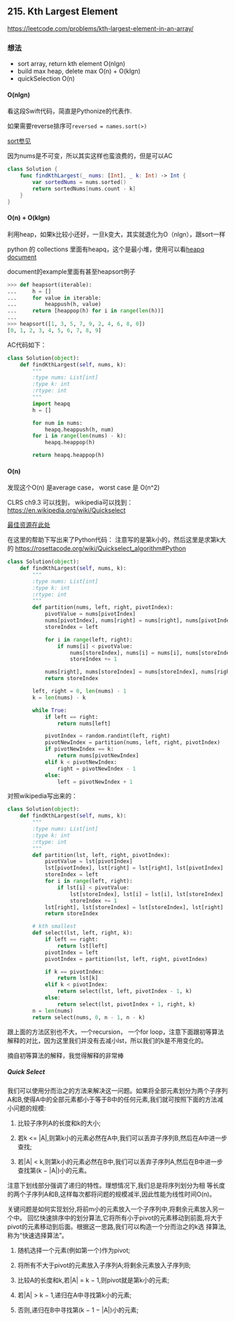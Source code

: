 ## 215. Kth Largest Element 



<https://leetcode.com/problems/kth-largest-element-in-an-array/>


### 想法

- sort array, return kth element O(nlgn)
- build max heap, delete max  O(n) + O(klgn)
- quickSelection  O(n)

#### O(nlgn)

看这段Swift代码，简直是Pythonize的代表作.

如果需要reverse排序可`reversed = names.sort(>)`

[sort参见](https://developer.apple.com/library/ios/documentation/Swift/Conceptual/Swift_Programming_Language/Closures.html)

因为nums是不可变，所以其实这样也蛮浪费的，但是可以AC

```swift
class Solution {
    func findKthLargest(_ nums: [Int], _ k: Int) -> Int {
        var sortedNums = nums.sorted()
        return sortedNums[nums.count - k]
    }
}
```




#### O(n) + O(klgn)

利用heap，如果k比较小还好，一旦k变大，其实就退化为O（nlgn），跟sort一样

python 的 collections 里面有heapq，这个是最小堆，使用可以看[heapq document](https://docs.python.org/2/library/heapq.html)



document的example里面有甚至heapsort例子

```python
>>> def heapsort(iterable):
...     h = []
...     for value in iterable:
...         heappush(h, value)
...     return [heappop(h) for i in range(len(h))]
...
>>> heapsort([1, 3, 5, 7, 9, 2, 4, 6, 8, 0])
[0, 1, 2, 3, 4, 5, 6, 7, 8, 9]
```





AC代码如下：

```python
class Solution(object):
    def findKthLargest(self, nums, k):
        """
        :type nums: List[int]
        :type k: int
        :rtype: int
        """
        import heapq
        h = []

        for num in nums:
            heapq.heappush(h, num)
        for i in range(len(nums) - k):
            heapq.heappop(h)

        return heapq.heappop(h)

```



#### O(n) 

发现这个O(n) 是average case， worst case 是 O(n^2)

CLRS ch9.3 可以找到， wikipedia可以找到： https://en.wikipedia.org/wiki/Quickselect




[最佳资源在此处](https://github.com/raywenderlich/swift-algorithm-club/tree/master/Kth%20Largest%20Element)



在这里的帮助下写出来了Python代码：
注意写的是第k小的，然后这里是求第k大的
<https://rosettacode.org/wiki/Quickselect_algorithm#Python>

```python
class Solution(object):
    def findKthLargest(self, nums, k):
        """
        :type nums: List[int]
        :type k: int
        :rtype: int
        """
        def partition(nums, left, right, pivotIndex):
        	pivotValue = nums[pivotIndex]
        	nums[pivotIndex], nums[right] = nums[right], nums[pivotIndex]  # Move pivot to end
        	storeIndex = left

        	for i in range(left, right):
        		if nums[i] < pivotValue:
        			nums[storeIndex], nums[i] = nums[i], nums[storeIndex]
        			storeIndex += 1

        	nums[right], nums[storeIndex] = nums[storeIndex], nums[right] # Move pivot to its final place
        	return storeIndex

        left, right = 0, len(nums) - 1
        k = len(nums) - k 

        while True:
        	if left == right:
        		return nums[left]

        	pivotIndex = random.randint(left, right)
        	pivotNewIndex = partition(nums, left, right, pivotIndex)
	        if pivotNewIndex == k:
	        	return nums[pivotNewIndex]
	        elif k < pivotNewIndex:
	        	right = pivotNewIndex - 1
	        else:
	        	left = pivotNewIndex + 1
```



对照wikipedia写出来的：

```python
class Solution(object):
    def findKthLargest(self, nums, k):
        """
        :type nums: List[int]
        :type k: int
        :rtype: int
        """
        def partition(lst, left, right, pivotIndex):
            pivotValue = lst[pivotIndex]
            lst[pivotIndex], lst[right] = lst[right], lst[pivotIndex]
            storeIndex = left
            for i in range(left, right):
                if lst[i] < pivotValue:
                    lst[storeIndex], lst[i] = lst[i], lst[storeIndex]
                    storeIndex += 1
            lst[right], lst[storeIndex] = lst[storeIndex], lst[right]
            return storeIndex

        # kth smallest
        def select(lst, left, right, k):
            if left == right:
                return lst[left]
            pivotIndex = left
            pivotIndex = partition(lst, left, right, pivotIndex)

            if k == pivotIndex:
                return lst[k]
            elif k < pivotIndex:
                return select(lst, left, pivotIndex - 1, k)
            else:
                return select(lst, pivotIndex + 1, right, k)
        n = len(nums)
        return select(nums, 0, n - 1, n - k)
```



跟上面的方法区别也不大，一个recursion， 一个for loop，注意下面跟初等算法解释的对比，因为这里我们并没有去减小lst，所以我们的k是不用变化的。








摘自初等算法的解释，我觉得解释的非常棒

##### Quick Select


我们可以使用分而治之的方法来解决这一问题。如果将全部元素划分为两个子序列A和B,使得A中的全部元素都小于等于B中的任何元素,我们就可按照下面的方法减小问题的规模:

1. 比较子序列A的长度和k的大小;

2. 若k <= |A|,则第k小的元素必然在A中,我们可以丢弃子序列B,然后在A中进一步查找;
3. 若|A| < k,则第k小的元素必然在B中,我们可以丢弃子序列A,然后在B中进一步查找第(k − |A|)小的元素。

注意下划线部分强调了递归的特性。理想情况下,我们总是将序列划分为相 等长度的两个子序列A和B,这样每次都将问题的规模减半,因此性能为线性时间O(n)。


关键问题是如何实现划分,将前m小的元素放入一个子序列中,将剩余元素放入另一个中。
回忆快速排序中的划分算法,它将所有小于pivot的元素移动到前面,将大于pivot的元素移动到后面。根据这一思路,我们可以构造一个分而治之的k选 择算法,称为“快速选择算法”。


1. 随机选择一个元素(例如第一个)作为pivot;

2. 将所有不大于pivot的元素放入子序列A;将剩余元素放入子序列B; 

3. 比较A的长度和k,若|A| = k − 1,则pivot就是第k小的元素;

4. 若|A| > k − 1,递归在A中寻找第k小的元素;

5. 否则,递归在B中寻找第(k − 1 − |A|)小的元素;







